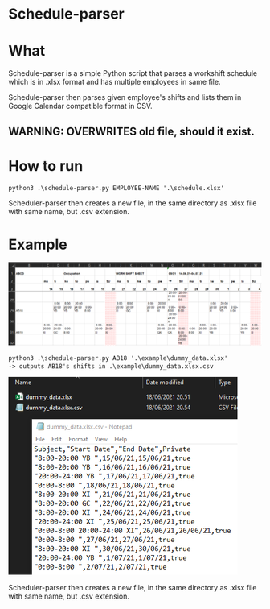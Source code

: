 # Schedule-parser

# What
Schedule-parser is a simple Python script that parses a workshift schedule which is in .xlsx format and has multiple employees in same file.

Schedule-parser then parses given employee's shifts and lists them in Google Calendar compatible format in CSV.
## WARNING: OVERWRITES old file, should it exist.

# How to run
```
python3 .\schedule-parser.py EMPLOYEE-NAME '.\schedule.xlsx'
```
Scheduler-parser then creates a new file, in the same directory as .xlsx file with same name, but .csv extension.


# Example
![alt text](/docs/material.png)
```
python3 .\schedule-parser.py AB18 '.\example\dummy_data.xlsx'
-> outputs AB18's shifts in .\example\dummy_data.xlsx.csv
```
![alt text](/docs/result.png)

Scheduler-parser then creates a new file, in the same directory as .xlsx file with same name, but .csv extension.